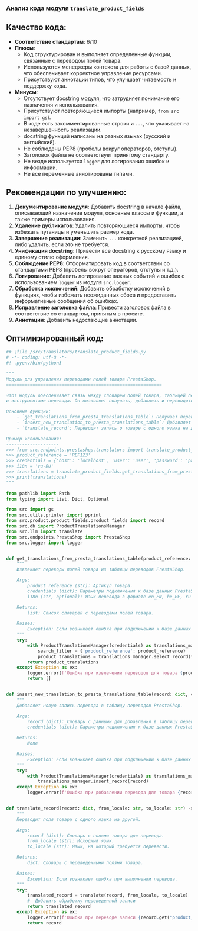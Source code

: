 ### **Анализ кода модуля `translate_product_fields`**

## Качество кода:
- **Соответствие стандартам**: 6/10
- **Плюсы**:
    - Код структурирован и выполняет определенные функции, связанные с переводом полей товара.
    - Используются менеджеры контекста для работы с базой данных, что обеспечивает корректное управление ресурсами.
    - Присутствуют аннотации типов, что улучшает читаемость и поддержку кода.
- **Минусы**:
    - Отсутствует docstring модуля, что затрудняет понимание его назначения и использования.
    - Присутствуют повторяющиеся импорты (например, `from src import gs`).
    - В коде есть закомментированные строки и `...`, что указывает на незавершенность реализации.
    - docstring функций написаны на разных языках (русский и английский).
    - Не соблюдены PEP8 (пробелы вокруг операторов, отступы).
    - Заголовок файла не соответствует принятому стандарту.
    - Не везде используется `logger` для логирования ошибок и информации.
    - Не все переменные аннотированы типами.

## Рекомендации по улучшению:
1.  **Документирование модуля**: Добавить docstring в начале файла, описывающий назначение модуля, основные классы и функции, а также примеры использования.
2.  **Удаление дубликатов**: Удалить повторяющиеся импорты, чтобы избежать путаницы и уменьшить размер кода.
3.  **Завершение реализации**: Заменить `...` конкретной реализацией, либо удалить, если это не требуется.
4.  **Унификация docstring**: Привести все docstring к русскому языку и единому стилю оформления.
5.  **Соблюдение PEP8**: Отформатировать код в соответствии со стандартами PEP8 (пробелы вокруг операторов, отступы и т.д.).
6.  **Логирование**: Добавить логирование важных событий и ошибок с использованием `logger` из модуля `src.logger`.
7.  **Обработка исключений**: Добавить обработку исключений в функциях, чтобы избежать неожиданных сбоев и предоставить информативные сообщения об ошибках.
8. **Исправление заголовка файла**: Привести заголовок файла в соответствие со стандартом, принятым в проекте.
9. **Аннотации**: Добавить недостающие аннотации.

## Оптимизированный код:
```python
## \file /src/translators/translate_product_fields.py
# -*- coding: utf-8 -*-
#! .pyenv/bin/python3

"""
Модуль для управления переводами полей товара PrestaShop.
===========================================================

Этот модуль обеспечивает связь между словарем полей товара, таблицей переводов PrestaShop
и инструментами перевода. Он позволяет получать, добавлять и переводить записи о товарах.

Основные функции:
    - `get_translations_from_presta_translations_table`: Получает переводы из таблицы переводов PrestaShop.
    - `insert_new_translation_to_presta_translations_table`: Добавляет новую запись перевода в таблицу.
    - `translate_record`: Переводит запись о товаре с одного языка на другой.

Пример использования:
--------------------
>>> from src.endpoints.prestashop.translators import translate_product_fields
>>> product_reference = 'REF123'
>>> credentials = {'host': 'localhost', 'user': 'user', 'password': 'password', 'database': 'prestashop'}
>>> i18n = 'ru-RU'
>>> translations = translate_product_fields.get_translations_from_presta_translations_table(product_reference, credentials, i18n)
>>> print(translations)
"""

from pathlib import Path
from typing import List, Dict, Optional

from src import gs
from src.utils.printer import pprint
from src.product.product_fields.product_fields import record
from src.db import ProductTranslationsManager
from src.llm import translate
from src.endpoints.PrestaShop import PrestaShop
from src.logger import logger


def get_translations_from_presta_translations_table(product_reference: str, credentials: dict, i18n: Optional[str] = None) -> list:
    """
    Извлекает переводы полей товара из таблицы переводов PrestaShop.

    Args:
        product_reference (str): Артикул товара.
        credentials (dict): Параметры подключения к базе данных PrestaShop.
        i18n (str, optional): Язык перевода в формате en_EN, he_HE, ru-RU. По умолчанию None.

    Returns:
        list: Список словарей с переводами полей товара.

    Raises:
        Exception: Если возникает ошибка при подключении к базе данных или выполнении запроса.
    """
    try:
        with ProductTranslationsManager(credentials) as translations_manager:
            search_filter = {'product_reference': product_reference}
            product_translations = translations_manager.select_record(**search_filter)
        return product_translations
    except Exception as ex:
        logger.error(f'Ошибка при извлечении переводов для товара {product_reference}', ex, exc_info=True)
        return []


def insert_new_translation_to_presta_translations_table(record: dict, credentials: dict) -> None:
    """
    Добавляет новую запись перевода в таблицу переводов PrestaShop.

    Args:
        record (dict): Словарь с данными для добавления в таблицу переводов.
        credentials (dict): Параметры подключения к базе данных PrestaShop.

    Returns:
        None

    Raises:
        Exception: Если возникает ошибка при подключении к базе данных или выполнении запроса.
    """
    try:
        with ProductTranslationsManager(credentials) as translations_manager:
            translations_manager.insert_record(record)
    except Exception as ex:
        logger.error(f'Ошибка при добавлении перевода для товара {record.get("product_reference")}', ex, exc_info=True)


def translate_record(record: dict, from_locale: str, to_locale: str) -> dict:
    """
    Переводит поля товара с одного языка на другой.

    Args:
        record (dict): Словарь с полями товара для перевода.
        from_locale (str): Исходный язык.
        to_locale (str): Язык, на который требуется перевести.

    Returns:
        dict: Словарь с переведенными полями товара.

    Raises:
        Exception: Если возникает ошибка при выполнении перевода.
    """
    try:
        translated_record = translate(record, from_locale, to_locale)
        #  Добавить обработку переведенной записи
        return translated_record
    except Exception as ex:
        logger.error(f'Ошибка при переводе записи {record.get("product_reference")} с {from_locale} на {to_locale}', ex, exc_info=True)
        return record